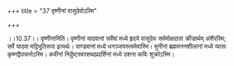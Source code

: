 +++
title = "37 वृष्णीनां वासुदेवोऽस्मि"

+++
  
  
।।10.37।। वृष्णीनामिति। वृष्णीनां यादवानां सर्वेषां मध्ये हृदये वासुदेवः
सर्वमोक्षदाता क्रीडार्थम् अंशैरस्मि; सर्वे यादवा मद्विभूतिरूपा इत्यर्थः।
पाण्डवानां मध्ये धनञ्जयस्त्वमेवास्मि। मुनीनां ब्रह्ममननशीलानां मध्ये
व्यासः कृष्णद्वैपायनोऽस्मि। कवीनां निर्दुष्टस्वरशब्दप्रदर्शिनां मध्ये
उशना कविः शुक्रोऽस्मि।  
  
